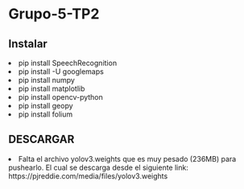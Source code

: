 # Grupo-5-TP2

<h2>Instalar </h2>
<li>
pip install SpeechRecognition
</>
<li>
pip install  -U googlemaps
</>
<li>
pip install  numpy
</>
<li>
pip install matplotlib
</>
<li>
pip install opencv-python
</>
<li>
pip install geopy
</>
<li>
pip install folium
</>

<h2>DESCARGAR</h2>

<li>Falta el archivo yolov3.weights que es muy pesado (236MB) para pushearlo. El cual se descarga desde el siguiente link: https://pjreddie.com/media/files/yolov3.weights
</li>
